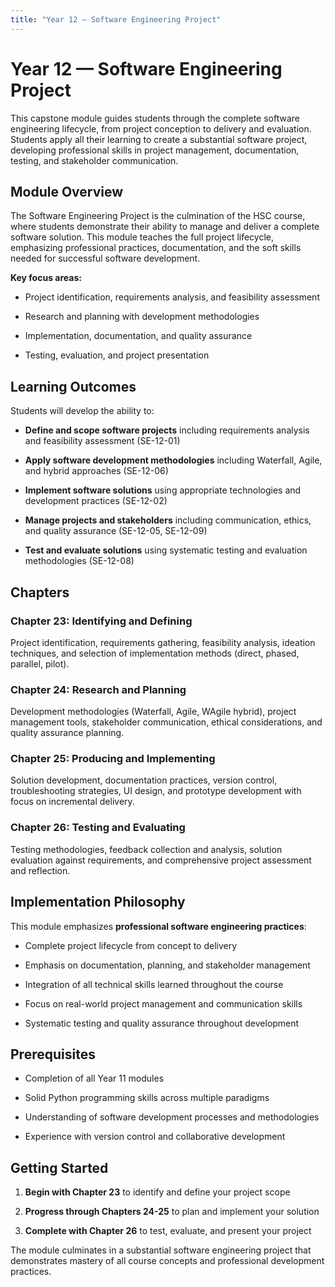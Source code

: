 ```yaml
---
title: "Year 12 — Software Engineering Project"
---
```


# Year 12 — Software Engineering Project

This capstone module guides students through the complete software engineering lifecycle, from project conception to delivery and evaluation. Students apply all their learning to create a substantial software project, developing professional skills in project management, documentation, testing, and stakeholder communication.

## Module Overview

The Software Engineering Project is the culmination of the HSC course, where students demonstrate their ability to manage and deliver a complete software solution. This module teaches the full project lifecycle, emphasizing professional practices, documentation, and the soft skills needed for successful software development.

**Key focus areas:**

- Project identification, requirements analysis, and feasibility assessment

- Research and planning with development methodologies

- Implementation, documentation, and quality assurance

- Testing, evaluation, and project presentation

## Learning Outcomes

Students will develop the ability to:

- **Define and scope software projects** including requirements analysis and feasibility assessment (SE-12-01)

- **Apply software development methodologies** including Waterfall, Agile, and hybrid approaches (SE-12-06)

- **Implement software solutions** using appropriate technologies and development practices (SE-12-02)

- **Manage projects and stakeholders** including communication, ethics, and quality assurance (SE-12-05, SE-12-09)

- **Test and evaluate solutions** using systematic testing and evaluation methodologies (SE-12-08)

## Chapters

### Chapter 23: Identifying and Defining

Project identification, requirements gathering, feasibility analysis, ideation techniques, and selection of implementation methods (direct, phased, parallel, pilot).

### Chapter 24: Research and Planning

Development methodologies (Waterfall, Agile, WAgile hybrid), project management tools, stakeholder communication, ethical considerations, and quality assurance planning.

### Chapter 25: Producing and Implementing

Solution development, documentation practices, version control, troubleshooting strategies, UI design, and prototype development with focus on incremental delivery.

### Chapter 26: Testing and Evaluating

Testing methodologies, feedback collection and analysis, solution evaluation against requirements, and comprehensive project assessment and reflection.

## Implementation Philosophy

This module emphasizes **professional software engineering practices**:

- Complete project lifecycle from concept to delivery

- Emphasis on documentation, planning, and stakeholder management

- Integration of all technical skills learned throughout the course

- Focus on real-world project management and communication skills

- Systematic testing and quality assurance throughout development

## Prerequisites

- Completion of all Year 11 modules

- Solid Python programming skills across multiple paradigms

- Understanding of software development processes and methodologies

- Experience with version control and collaborative development

## Getting Started

1. **Begin with Chapter 23** to identify and define your project scope

2. **Progress through Chapters 24-25** to plan and implement your solution

3. **Complete with Chapter 26** to test, evaluate, and present your project

The module culminates in a substantial software engineering project that demonstrates mastery of all course concepts and professional development practices.
